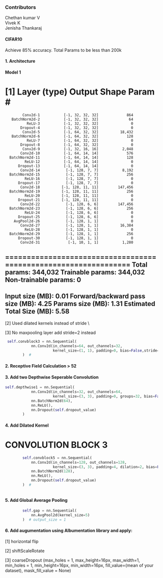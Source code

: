 ### Contributors
Chethan kumar V  
Vivek K  
Jenisha Thankaraj 



#### CIFAR10

Achieve 85% accuracy. Total Params to be less than 200k

#### 1. Architecture
#### Model 1

[1]  Layer (type)               Output Shape         Param #
================================================================
            Conv2d-1           [-1, 32, 32, 32]             864
       BatchNorm2d-2           [-1, 32, 32, 32]              64
              ReLU-3           [-1, 32, 32, 32]               0
           Dropout-4           [-1, 32, 32, 32]               0
            Conv2d-5           [-1, 64, 32, 32]          18,432
       BatchNorm2d-6           [-1, 64, 32, 32]             128
              ReLU-7           [-1, 64, 32, 32]               0
           Dropout-8           [-1, 64, 32, 32]               0
            Conv2d-9           [-1, 32, 16, 16]           2,048
           Conv2d-10           [-1, 64, 14, 14]             576
      BatchNorm2d-11           [-1, 64, 14, 14]             128
             ReLU-12           [-1, 64, 14, 14]               0
          Dropout-13           [-1, 64, 14, 14]               0
           Conv2d-14            [-1, 128, 7, 7]           8,192
      BatchNorm2d-15            [-1, 128, 7, 7]             256
             ReLU-16            [-1, 128, 7, 7]               0
          Dropout-17            [-1, 128, 7, 7]               0
           Conv2d-18          [-1, 128, 11, 11]         147,456
      BatchNorm2d-19          [-1, 128, 11, 11]             256
             ReLU-20          [-1, 128, 11, 11]               0
          Dropout-21          [-1, 128, 11, 11]               0
           Conv2d-22            [-1, 128, 6, 6]         147,456
      BatchNorm2d-23            [-1, 128, 6, 6]             256
             ReLU-24            [-1, 128, 6, 6]               0
          Dropout-25            [-1, 128, 6, 6]               0
        AvgPool2d-26            [-1, 128, 1, 1]               0
           Conv2d-27            [-1, 128, 1, 1]          16,384
             ReLU-28            [-1, 128, 1, 1]               0
      BatchNorm2d-29            [-1, 128, 1, 1]             256
          Dropout-30            [-1, 128, 1, 1]               0
           Conv2d-31             [-1, 10, 1, 1]           1,280
================================================================
Total params: 344,032
Trainable params: 344,032
Non-trainable params: 0
----------------------------------------------------------------
Input size (MB): 0.01
Forward/backward pass size (MB): 4.25
Params size (MB): 1.31
Estimated Total Size (MB): 5.58
----------------------------------------------------------------

[2] Used dilated kernels instead of stride \\

[3] No maxpooling layer add stride=2 instead
```python
 self.convblock3 = nn.Sequential(
            nn.Conv2d(in_channels=64, out_channels=32,
                      kernel_size=(1, 1), padding=0, bias=False,stride=2),
        )  # 
```
#### 2. Receptive Field Calculation > 52

#### 3. Add two Depthwise Seperable Convolution
```python
self.depthwise1 = nn.Sequential(
            nn.Conv2d(in_channels=32, out_channels=64,
                      kernel_size=(3, 3), padding=0, groups=32, bias=False),
            nn.BatchNorm2d(64),
            nn.ReLU(),
            nn.Dropout(self.dropout_value)
        ) 
```
#### 4. Add Dilated Kernel
# CONVOLUTION BLOCK 3
```python
        self.convblock5 = nn.Sequential(
            nn.Conv2d(in_channels=128, out_channels=128,
                      kernel_size=(3, 3), padding=4, dilation=2, bias=False),
            nn.BatchNorm2d(128),
            nn.ReLU(),
            nn.Dropout(self.dropout_value)
        )  #
        
  ```
        
#### 5. Add Global Average Pooling

```python      # OUTPUT BLOCK
        self.gap = nn.Sequential(
            nn.AvgPool2d(kernel_size=5)
        )  # output_size = 1

```

#### 6. Add augumentation using Albumentation library and apply:
[1] horizontal flip

[2]  shiftScaleRotate

[3] coarseDropout (max_holes = 1, max_height=16px, max_width=1, min_holes = 1, min_height=16px, min_width=16px, fill_value=(mean of your dataset), mask_fill_value = None)


